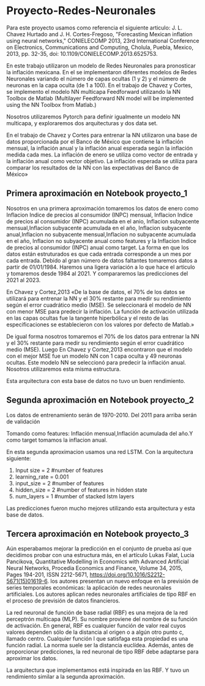 # Proyecto-Redes-Neuronales

Para este proyecto usamos como referencia el siguiente articulo: J. L. Chavez Hurtado and J. H. Cortes-Fregoso, "Forecasting Mexican inflation using neural networks," CONIELECOMP 2013, 23rd International Conference on Electronics, Communications and Computing, Cholula, Puebla, Mexico, 2013, pp. 32-35, doi: 10.1109/CONIELECOMP.2013.6525753.

En este trabajo utilizaron un modelo de Redes Neuronales para pronosticar la inflación mexicana. En el se implementaron diferentes modelos de Redes Neuronales variando el número de capas ocultas (1 y 2) y el número de neuronas en la capa oculta (de 1 a 100).  En el trabajo de Chavez y Cortes, se implemento el modelo NN multicapa Feedforward utilizando la NN Toolbox de Matlab (Multilayer Feedforward NN model will be implemented using the NN Toolbox from Matlab.)


Nosotros utilizaremos Pytorch para definir igualmente un modelo NN multicapa, y exploraremos dos arquitecturas y dos data set.

En el trabajo de Chavez y Cortes para entrenar la NN utilizaron una base de datos proporcionada por el Banco de México que contiene la inflación mensual, la inflación anual y la inflación anual esperada según la inflación medida cada mes. La inflación de enero se utiliza como vector de entrada y la inflación anual como vector objetivo. La inflación esperada se utiliza para comparar los resultados de la NN con las expectativas del Banco de México» 

## Primera aproximación en Notebook proyecto_1
Nosotros en una primera aproximación tomaremos los datos de enero como Inflacion Indice de precios al consumidor (INPC) mensual, Inflacion Indice de precios al consumidor (INPC) acumulada en el anio, Inflacion subyacente mensual,Inflacion subyacente acumulada en el año, Inflacion subyacente anual,Inflacion no subyacente mensual,Inflacion no subyacente acumulada en el año, Inflacion no subyacente anual como features y la Inflacion Indice de precios al consumidor (INPC) anual como target. La forma en que los datos están estruturados es que cada entrada corresponde a un mes por cada entrada. Debido al gran número de datos faltantes tomaremos datos a partir de 01/01/1984. Haremos una ligera variación a lo que hace el articulo y tomaremos desde 1984 al 2021. Y compararemos las predicciones del 2021 al 2023.

En Chavez y Cortez,2013 «De la base de datos, el 70% de los datos se utilizará para entrenar la NN y el 30% restante para medir su rendimiento según el error cuadrático medio (MSE). Se seleccionará el modelo de NN con menor MSE para predecir la inflación. La función de activación utilizada en las capas ocultas fue la tangente hiperbólica y el resto de las especificaciones se establecieron con los valores por defecto de Matlab.»

De igual forma nosotros tomaremos el 70% de los datos para entrenar la NN y el 30% restante para medir su rendimiento según el error cuadrático medio (MSE). Luego En Chavez y Cortez,2013 encontraron que el modelo con el mejor MSE fue un modelo NN con 1 capa oculta y 49 neuronas ocultas. Este modelo NN se seleccionó para predecir la inflación anual. Nosotros utilizaremos esta misma estructura.

Esta arquitectura con esta base de datos no tuvo un buen rendimiento. 

## Segunda aproximación en Notebook proyecto_2
Los datos de entrenamiento serán de 1970-2010. Del 2011 para arriba serán de validación

Tomando como features:  Inflación mensual,Inflación acumulada del año.Y como target tomamos la inflacion anual.

En esta segunda aproximacion usamos una red LSTM. Con la arquitectura siguiente:
1. Input size = 2 #number of features
2. learning_rate = 0.001 
3. input_size = 2 #number of features
4. hidden_size = 2 #number of features in hidden state
5. num_layers = 1 #number of stacked lstm layers
   
Las predicciones fueron mucho mejores utilizando esta arquitectura y esta base de datos.

## Tercera aproximación en Notebook proyecto_3
Aún esperabamos mejorar la predicción en el conjunto de prueba así que decidimos probar con una estructura más, en el artículo Lukas Falat, Lucia Pancikova, Quantitative Modelling in Economics with Advanced Artificial Neural Networks, Procedia Economics and Finance,
Volume 34, 2015, Pages 194-201, ISSN 2212-5671, https://doi.org/10.1016/S2212-5671(15)01619-6. 
los autores presentan un nuevo enfoque en la previsión de series temporales económicas: la aplicación de redes neuronales artificiales. Los autores aplican redes neuronales artificiales de tipo RBF en el proceso de previsión de datos financieros. 

La red neuronal de función de base radial (RBF) es una mejora de la red perceptrón multicapa (MLP). Su nombre proviene del nombre de su función de activación. En general, RBF es cualquier función de valor real cuyos valores dependen sólo de la distancia al origen o a algún otro punto c, llamado centro. Cualquier función I que satisfaga esta propiedad es una función radial. La norma suele ser la distancia euclídea. Además, antes de proporcionar predicciones, la red neuronal de tipo RBF debe adaptarse para aproximar los datos. 

La arquitectura que implementamos está inspirada en las RBF. Y tuvo un rendimiento similar a la segunda aproximación.